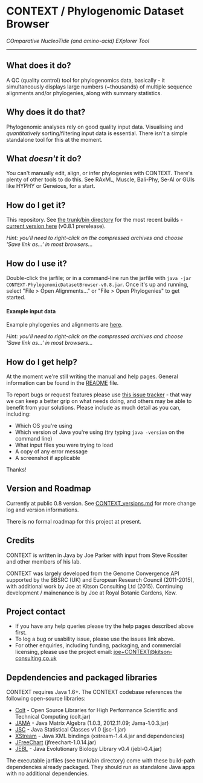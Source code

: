 # CONTEXT / Phylogenomic Dataset Browser

_COmparative NucleoTide (and amino-acid) EXplorer Tool_

---

## What does it do?

A QC (quality control) tool for phylogenomics data, basically - it simultaneously displays large numbers (~thousands) of multiple sequence alignments and/or phylogenies, along with summary statistics. 

## Why does it do that?

Phylogenomic analyses rely on good quality input data. Visualising and _quantitatively_ sorting/filtering input data is essential. There isn't a simple standalone tool for this at the moment.

## What _doesn't_ it do?

You can't manually edit, align, or infer phylogenies with CONTEXT. There's plenty of other tools to do this. See RAxML, Muscle, Bali-Phy, Se-Al or GUIs like HYPHY or Geneious, for a start.

## How do I get it?

This repository. See [the trunk/bin directory](https://github.com/lonelyjoeparker/qmul-genome-convergence-pipeline/tree/master/trunk/bin) for the most recent builds - [current version here](https://github.com/lonelyjoeparker/qmul-genome-convergence-pipeline/blob/master/trunk/bin/CONTEXT-PhylogenomicDatasetBrowser-v0.8.1.jar?raw=true) (v0.8.1 prerelease).

_Hint: you'll need to right-click on the compressed archives and choose 'Save link as...' in most browsers..._

## How do I use it?

Double-click the jarfile; or in a command-line run the jarfile with `java -jar CONTEXT-PhylogenomicDatasetBrowser-v0.8.jar`. Once it's up and running, select "File > Open Alignments..." or "File > Open Phylogenies" to get started.

#### Example input data

Example phylogenies and alignments are [here](https://github.com/lonelyjoeparker/qmul-genome-convergence-pipeline/tree/master/trunk/examples/CONTEXT-phylogenomic-dataset-browser-examples).

_Hint: you'll need to right-click on the compressed archives and choose 'Save link as...' in most browsers..._

## How do I get help?

At the moment we're still writing the manual and help pages. General information can be found in the [README](README.md) file.

To report bugs or request features please use [this issue tracker](https://github.com/lonelyjoeparker/qmul-genome-convergence-pipeline/issues) - that way we can keep a better grip on what needs doing, and others may be able to benefit from your solutions. Please include as much detail as you can, including:
* Which OS you're using
* Which version of Java you're using (try typing `java -version` on the command line)
* What input files you were trying to load
* A copy of any error message
* A screenshot if applicable

Thanks!

## Version and Roadmap

Currently at public 0.8 version. See [CONTEXT_versions.md](CONTEXT_versions.md) for more change log and version informations.

There is no formal roadmap for this project at present.

## Credits

CONTEXT is written in Java by Joe Parker with input from Steve Rossiter and other members of his lab. 

CONTEXT was largely developed from the Genome Convergence API supported by the BBSRC (UK) and European Research Council (2011-2015), with additional work by Joe at Kitson Consulting Ltd (2015). Continuing development / mainenance is by Joe at Royal Botanic Gardens, Kew.

## Project contact

* If you have any help queries please try the help pages described above first. 
* To log a bug or usability issue, please use the issues link above. 
* For other enquiries, including funding, packaging, and commercial licensing, please use the project email: joe+CONTEXT@kitson-consulting.co.uk

## Depdendencies and packaged libraries

CONTEXT requires Java 1.6+. 
The CONTEXT codebase references the following open-source libraries:                 
* [Colt](https://dst.lbl.gov/ACSSoftware/colt/) - Open Source Libraries for High Performance Scientific and Technical Computing (colt.jar)
* [JAMA](http://math.nist.gov/javanumerics/jama/) - Java Matrix Algebra (1.0.3, 2012.11.09; Jama-1.0.3.jar)
* [JSC](http://www.jsc.nildram.co.uk/) - Java Statistical Classes v1.0 (jsc-1.jar)
* [XStream](http://x-stream.github.io/) - Java XML bindings (xstream-1.4.4.jar and dependencies)
* [JFreeChart](http://www.jfree.org/jfreechart/) (jfreechart-1.0.14.jar)
* [JEBL](http://sourceforge.net/projects/jebl/) - Java Evolutionary Biology Library v0.4 (jebl-0.4.jar)

The executable jarfiles (see trunk/bin directory) come with these build-path dependencies already packaged. They should run as standalone Java apps with no additional dependencies.



